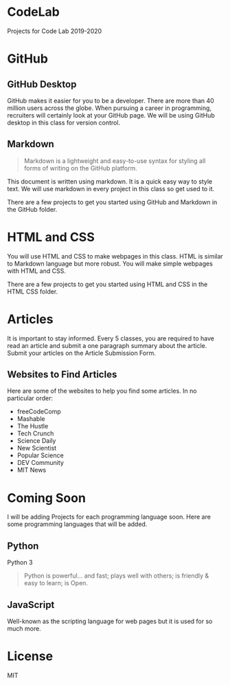 # CodeLab
Projects for Code Lab 2019-2020
# GitHub

## GitHub Desktop

GitHub makes it easier for you to be a developer. There are more than 40 million users across the globe. When pursuing a career in programming, recruiters will certainly look at your GitHub page. We will be using GitHub desktop in this class for version control.

## Markdown

>Markdown is a lightweight and easy-to-use syntax for styling all forms of writing on the GitHub platform.

This document is written using markdown. It is a quick easy way to style text. We will use markdown in every project in this class so get used to it.

There are a few projects to get you started using GitHub and Markdown in the GitHub folder.

# HTML and CSS

You will use HTML and CSS to make webpages in this class. HTML is similar to Markdown language but more robust. You will make simple webpages with HTML and CSS.

There are a few projects to get you started using HTML and CSS in the HTML CSS folder.

# Articles

It is important to stay informed. Every 5 classes, you are required to have read an article and submit a one paragraph summary about the article. Submit your articles on the Article Submission Form.

## Websites to Find Articles

Here are some of the websites to help you find some articles. In no particular order:

* freeCodeComp
* Mashable
* The Hustle
* Tech Crunch
* Science Daily
* New Scientist
* Popular Science
* DEV Community
* MIT News

# Coming Soon

I will be adding Projects for each programming language soon. Here are some programming languages that will be added.

## Python

Python 3
>Python is powerful... and fast;
>plays well with others;
>is friendly & easy to learn;
>is Open.

## JavaScript

Well-known as the scripting language for web pages but it is used for so much more.

# License

MIT
